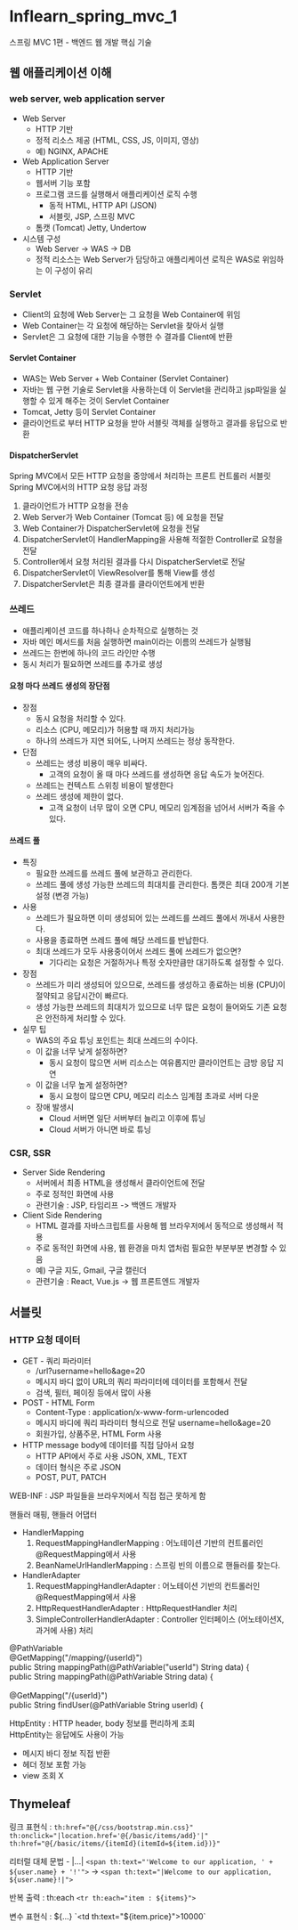 # Inflearn_spring_mvc_1
스프링 MVC 1편 - 백엔드 웹 개발 핵심 기술

## 웹 애플리케이션 이해
### web server, web application server
- Web Server
  - HTTP 기반
  - 정적 리소스 제공 (HTML, CSS, JS, 이미지, 영상)
  - 예) NGINX, APACHE
- Web Application Server
  - HTTP 기반
  - 웹서버 기능 포함
  - 프로그램 코드를 실행해서 애플리케이션 로직 수행
    - 동적 HTML, HTTP API (JSON)
    - 서블릿, JSP, 스프링 MVC
  - 톰캣 (Tomcat) Jetty, Undertow
- 시스템 구성
  - Web Server -> WAS -> DB
  - 정적 리소스는 Web Server가 담당하고 애플리케이션 로직은 WAS로 위임하는 이 구성이 유리

### Servlet
- Client의 요청에 Web Server는 그 요청을 Web Container에 위임
- Web Container는 각 요청에 해당하는 Servlet을 찾아서 실행
- Servlet은 그 요청에 대한 기능을 수행한 수 결과를 Client에 반환

#### Servlet Container
- WAS는 Web Server + Web Container (Servlet Container)
- 자바는 웹 구현 기술로 Servlet을 사용하는데 이 Servlet을 관리하고 jsp파일을 실행할 수 있게 해주는 것이 Servlet Container
- Tomcat, Jetty 등이 Servlet Container
- 클라이언트로 부터 HTTP 요청을 받아 서블릿 객체를 실행하고 결과를 응답으로 반환

#### DispatcherServlet 
Spring MVC에서 모든 HTTP 요청을 중앙에서 처리하는 프론트 컨트롤러 서블릿 <br>
Spring MVC에서의 HTTP 요청 응답 과정 
1. 클라이언트가 HTTP 요청을 전송
2. Web Server가 Web Container (Tomcat 등) 에 요청을 전달
3. Web Container가 DispatcherServlet에 요청을 전달
5. DispatcherServlet이 HandlerMapping을 사용해 적절한 Controller로 요청을 전달
6. Controller에서 요청 처리된 결과를 다시 DispatcherServlet로 전달
7. DispatcherServlet이 ViewResolver를 통해 View를 생성
8. DispatcherServlet은 최종 결과를 클라이언트에게 반환

### 쓰레드
- 애플리케이션 코드를 하나하나 순차적으로 실행하는 것
- 자바 메인 메서드를 처음 실행하면 main이라는 이름의 쓰레드가 실행됨
- 쓰레드는 한번에 하나의 코드 라인만 수행
- 동시 처리가 필요하면 쓰레드를 추가로 생성

#### 요청 마다 쓰레드 생성의 장단점
- 장점
  - 동시 요청을 처리할 수 있다.
  - 리소스 (CPU, 메모리)가 허용할 때 까지 처리가능
  - 하나의 쓰레드가 지연 되어도, 나머지 쓰레드는 정상 동작한다.
- 단점
  - 쓰레드는 생성 비용이 매우 비싸다.
    - 고객의 요청이 올 때 마다 쓰레드를 생성하면 응답 속도가 늦어진다.
  - 쓰레드는 컨텍스트 스위칭 비용이 발생한다
  - 쓰레드 생성에 제한이 없다.
    - 고객 요청이 너무 많이 오면 CPU, 메모리 임계점을 넘어서 서버가 죽을 수 있다.

#### 쓰레드 풀
- 특징
  - 필요한 쓰레드를 쓰레드 풀에 보관하고 관리한다.
  - 쓰레드 풀에 생성 가능한 쓰레드의 최대치를 관리한다. 톰캣은 최대 200개 기본 설정 (변경 가능)
- 사용
  - 쓰레드가 필요하면 이미 생성되어 있는 쓰레드를 쓰레드 풀에서 꺼내서 사용한다.
  - 사용을 종료하면 쓰레드 풀에 해당 쓰레드를 반납한다.
  - 최대 쓰레드가 모두 사용중이어서 쓰레드 풀에 쓰레드가 없으면?
    - 기다리는 요청은 거절하거나 특정 숫자만큼만 대기하도록 설정할 수 있다.
- 장점
  - 쓰레드가 미리 생성되어 있으므로, 쓰레드를 생성하고 종료하는 비용 (CPU)이 절약되고 응답시간이 빠르다.
  - 생성 가능한 쓰레드의 최대치가 있으므로 너무 많은 요청이 들어와도 기존 요청은 안전하게 처리할 수 있다.
- 실무 팁
  - WAS의 주요 튜닝 포인트는 최대 쓰레드의 수이다.
  - 이 값을 너무 낮게 설정하면?
    - 동시 요청이 많으면 서버 리소스는 여유롭지만 클라이언트는 금방 응답 지연
  - 이 값을 너무 높게 설정하면?
    - 동시 요청이 많으면 CPU, 메모리 리소스 임계점 초과로 서버 다운
  - 장애 발생시
    - Cloud 서버면 일단 서버부터 늘리고 이후에 튜닝
    - Cloud 서버가 아니면 바로 튜닝

 ### CSR, SSR
 - Server Side Rendering
   - 서버에서 최종 HTML을 생성해서 클라이언트에 전달
   - 주로 정적인 화면에 사용
   - 관련기술 : JSP, 타임리프 -> 백엔드 개발자
 - Client Side Rendering
   - HTML 결과를 자바스크립트를 사용해 웹 브라우저에서 동적으로 생성해서 적용
   - 주로 동적인 화면에 사용, 웹 환경을 마치 앱처럼 필요한 부분부분 변경할 수 있음
   - 예) 구글 지도, Gmail, 구글 캘린더
   - 관련기술 : React, Vue.js -> 웹 프론트엔드 개발자

## 서블릿
### HTTP 요청 데이터
- GET - 쿼리 파라미터
  - /url?username=hello&age=20
  - 메시지 바디 없이 URL의 쿼리 파라미터에 데이터를 포함해서 전달
  - 검색, 필터, 페이징 등에서 많이 사용
- POST - HTML Form
  - Content-Type : application/x-www-form-urlencoded
  - 메시지 바디에 쿼리 파라미터 형식으로 전달 username=hello&age=20
  - 회원가입, 상품주문, HTML Form 사용
- HTTP message body에 데이터를 직접 담아서 요청
  - HTTP API에서 주로 사용 JSON, XML, TEXT
  - 데이터 형식은 주로 JSON
  - POST, PUT, PATCH




WEB-INF : JSP 파일들을 브라우저에서 직접 접근 못하게 함

핸들러 매핑, 핸들러 어댑터
- HandlerMapping
  1. RequestMappingHandlerMapping : 어노테이션 기반의 컨트롤러인 @RequestMapping에서 사용
  2. BeanNameUrlHandlerMapping : 스프링 빈의 이름으로 핸들러를 찾는다.
- HandlerAdapter
  1. RequestMappingHandlerAdapter : 어노테이션 기반의 컨트롤러인 @RequestMapping에서 사용
  2. HttpRequestHandlerAdapter : HttpRequestHandler 처리
  3. SimpleControllerHandlerAdapter : Controller 인터페이스 (어노테이션X, 과거에 사용) 처리

@PathVariable <br>
@GetMapping("/mapping/{userId}") <br>
    public String mappingPath(@PathVariable("userId") String data) { <br>
    public String mappingPath(@PathVariable String data) { <br>
<br>
@GetMapping("/{userId}") <br>
    public String findUser(@PathVariable String userId) { <br>

HttpEntity : HTTP header, body 정보를 편리하게 조회 <br>
HttpEntity는 응답에도 사용이 가능
- 메시지 바디 정보 직접 반환
- 헤더 정보 포함 가능
- view 조회 X

## Thymeleaf
링크 표현식 : `th:href="@{/css/bootstrap.min.css}"`
`th:onclick="|location.href='@{/basic/items/add}'|"`
`th:href="@{/basic/items/{itemId}(itemId=${item.id})}"`

리터럴 대체 문법 - |...|
`<span th:text="'Welcome to our application, ' + ${user.name} + '!'">`
-> `<span th:text="|Welcome to our application, ${user.name}!|">`

반복 출력 : th:each
`<tr th:each="item : ${items}">`

변수 표현식 : ${...}
`<td th:text="${item.price}">10000</td>`



















